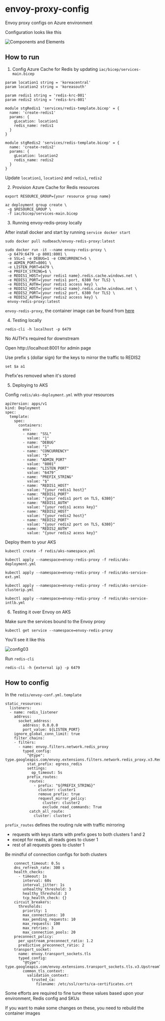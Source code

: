 # envoy-proxy-config
Envoy proxy configs on Azure environment


Configuration looks like this

![Components and Elements](media/config02.png)

## How to run

1. Config Azure Cache for Redis by updating `iac/bicep/services-main.bicep`

```
param location1 string = 'koreacentral'
param location2 string = 'koreasouth'

param redis1 string = 'redis-krc-001'
param redis2 string = 'redis-krs-001'

module stgRedis1 'services/redis-template.bicep' = {
  name: 'create-redis1'
  params: {
    gLocation: location1
    redis_name: redis1
  }
}

module stgRedis2 'services/redis-template.bicep' = {
  name: 'create-redis2'
  params: {
    gLocation: location2
    redis_name: redis2
  }
}
```

Update `location1`, `location2` and `redis1`, `redis2`

2. Provision Azure Cache for Redis resources 

```
export RESOURCE_GROUP={your resource group name}

az deployment group create \
 -g $RESOURCE_GROUP \
 -f iac/bicep/services-main.bicep
```

3. Running envoy-redis-proxy locally

After install docker and start by running `service docker start`

```
sudo docker pull nudbeach/envoy-redis-proxy:latest

sudo docker run -it --name envoy-redis-proxy \
 -p 6479:6479 -p 8001:8001 \
 -e SSL=1 -e DEBUG=1 -e CONCURRENCY=5 \
 -e ADMIN_PORT=8001 \
 -e LISTEN_PORT=6479 \
 -e PREFIX_STRING=$ \
 -e REDIS1_HOST={your redis1 name}.redis.cache.windows.net \
 -e REDIS1_PORT={your redis1 port, 6380 for TLS} \
 -e REDIS1_AUTH={your redis1 access key} \
 -e REDIS2_HOST={your redis2 name}.redis.cache.windows.net \
 -e REDIS2_PORT={your redis2 port, 6380 for TLS} \
 -e REDIS2_AUTH={your redis2 access key} \
 envoy-redis-proxy:latest 
``` 

`envoy-redis-proxy`, the container image can be found from [here](https://hub.docker.com/repository/docker/nudbeach/envoy-redis-proxy)

4. Testing locally

```
redis-cli -h localhost -p 6479
```

No AUTH's required for downstream

Open http://localhost:8001 for admin page

Use prefix `$` (dollar sign) for the keys to mirror the traffic to REDIS2

```
set $a a1
```

Prefix'es removed when it's stored

5. Deploying to AKS

Config `redis/aks-deployment.yml` with your resources

```
apiVersion: apps/v1
kind: Deployment
spec:
  template:
    spec:
      containers:
        env:
        - name: "SSL"
          value: "1"
        - name: "DEBUG"
          value: "1"
        - name: "CONCURRENCY"
          value: "5"
        - name: "ADMIN_PORT"
          value: "8001"
        - name: "LISTEN_PORT"
          value: "6479"
        - name: "PREFIX_STRING"
          value: "$"
        - name: "REDIS1_HOST"
          value: "{your redis1 host}"
        - name: "REDIS1_PORT"
          value: "{your redis1 port on TLS, 6380}"
        - name: "REDIS1_AUTH"
          value: "{your redis1 acess key}"
        - name: "REDIS2_HOST"
          value: "{your redis2 host}"
        - name: "REDIS2_PORT"
          value: "{your redis2 port on TLS, 6380}"
        - name: "REDIS2_AUTH"
          value: "{your redis2 acess key}"
```

Deploy them to your AKS

```
kubectl create -f redis/aks-namespace.yml

kubectl apply --namespace=envoy-redis-proxy -f redis/aks-deployment.yml

kubectl apply --namespace=envoy-redis-proxy -f redis/aks-service-ext.yml

kubectl apply --namespace=envoy-redis-proxy -f redis/aks-service-clusterip.yml

kubectl apply --namespace=envoy-redis-proxy -f redis/aks-service-intlb.yml
```

6. Testing it over Envoy on AKS

Make sure the services bound to the Envoy proxy

```
kubectl get service --namespace=envoy-redis-proxy
```

You'll see it like this

![config03](media/config03.png)

Run `redis-cli` 

```
redis-cli -h {external ip} -p 6479
```

## How to config

In the `redis/envoy-conf.yml.template`

```
static_resources:
  listeners:
  - name: redis_listener
    address:
      socket_address:
        address: 0.0.0.0
        port_value: ${LISTEN_PORT}
    ignore_global_conn_limit: true
    filter_chains:
    - filters:
      - name: envoy.filters.network.redis_proxy
        typed_config:
          "@type": type.googleapis.com/envoy.extensions.filters.network.redis_proxy.v3.RedisProxy
          stat_prefix: egress_redis
          settings:
            op_timeout: 5s
          prefix_routes:
           routes:
             - prefix: "${PREFIX_STRING}"
               cluster: cluster1
               remove_prefix: true
               request_mirror_policy:
                 cluster: cluster2
                 exclude_read_commands: True 
           catch_all_route: 
             cluster: cluster1
```

`prefix_routes` defines the routing rule with traffic mirroring

- requests with keys starts with prefix goes to both clusters 1 and 2
- except for reads, all reads goes to cluser 1
- rest of all requests goes to cluster 1

Be mindful of connection configs for both clusters

```
    connect_timeout: 0.5s
    dns_refresh_rate: 300 s
    health_checks:
      - timeout: 1s
        interval: 60s
        interval_jitter: 1s
        unhealthy_threshold: 3
        healthy_threshold: 3
        tcp_health_check: {}
    circuit_breakers:
      thresholds:
        priority: 1
        max_connections: 10
        max_pending_requests: 10
        max_requests: 100
        max_retries: 3
        max_connection_pools: 20        
    preconnect_policy:
      per_upstream_preconnect_ratio: 1.2
      predictive_preconnect_ratio: 2
    transport_socket: 
      name: envoy.transport_sockets.tls
      typed_config:
        "@type": type.googleapis.com/envoy.extensions.transport_sockets.tls.v3.UpstreamTlsContext
        common_tls_context:
          validation_context:
            trusted_ca:
              filename: /etc/ssl/certs/ca-certificates.crt 

```

Some efforts are required to fine tune these values based upon your environment, Redis config and SKUs

If you want to make some changes on these, you need to rebuild the container images